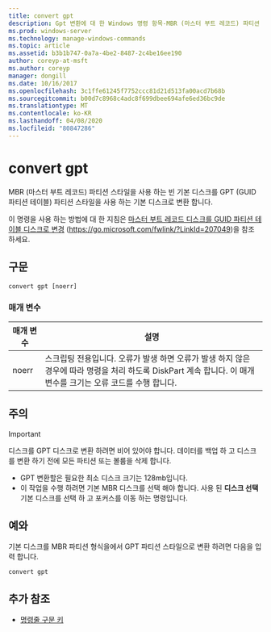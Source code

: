 ```yaml
---
title: convert gpt
description: Gpt 변환에 대 한 Windows 명령 항목-MBR (마스터 부트 레코드) 파티션 스타일로 빈 기본 디스크를 GPT (GUID 파티션 테이블) 파티션 스타일을 사용 하는 기본 디스크로 변환 합니다.
ms.prod: windows-server
ms.technology: manage-windows-commands
ms.topic: article
ms.assetid: b3b1b747-0a7a-4be2-8487-2c4be16ee190
author: coreyp-at-msft
ms.author: coreyp
manager: dongill
ms.date: 10/16/2017
ms.openlocfilehash: 3c1ffe61245f7752ccc81d21d513fa00acd7b68b
ms.sourcegitcommit: b00d7c8968c4adc8f699dbee694afe6ed36bc9de
ms.translationtype: MT
ms.contentlocale: ko-KR
ms.lasthandoff: 04/08/2020
ms.locfileid: "80847286"
---
```

# <a name="convert-gpt"></a>convert gpt

MBR (마스터 부트 레코드) 파티션 스타일을 사용 하는 빈 기본 디스크를 GPT (GUID 파티션 테이블) 파티션 스타일을 사용 하는 기본 디스크로 변환 합니다.

이 명령을 사용 하는 방법에 대 한 지침은 [마스터 부트 레코드 디스크를 GUID 파티션 테이블 디스크로 변경](https://go.microsoft.com/fwlink/?LinkId=207049) (https://go.microsoft.com/fwlink/?LinkId=207049)을 참조 하세요.

## <a name="syntax"></a>구문

```
convert gpt [noerr]
```

### <a name="parameters"></a>매개 변수

|매개 변수|설명|
|---------|-----------|
|noerr|스크립팅 전용입니다. 오류가 발생 하면 오류가 발생 하지 않은 경우에 따라 명령을 처리 하도록 DiskPart 계속 합니다. 이 매개 변수를 크기는 오류 코드를 수행 합니다.|

## <a name="remarks"></a>주의

> [!IMPORTANT]
> 디스크를 GPT 디스크로 변환 하려면 비어 있어야 합니다. 데이터를 백업 하 고 디스크를 변환 하기 전에 모든 파티션 또는 볼륨을 삭제 합니다.
> -   GPT 변환할은 필요한 최소 디스크 크기는 128mb입니다.
> -   이 작업을 수행 하려면 기본 MBR 디스크를 선택 해야 합니다. 사용 된 **디스크 선택** 기본 디스크를 선택 하 고 포커스를 이동 하는 명령입니다.

## <a name="examples"></a><a name=BKMK_examples></a>예와

기본 디스크를 MBR 파티션 형식을에서 GPT 파티션 스타일으로 변환 하려면 다음을 입력 합니다.
```
convert gpt
```

## <a name="additional-references"></a>추가 참조

- [명령줄 구문 키](command-line-syntax-key.md)

